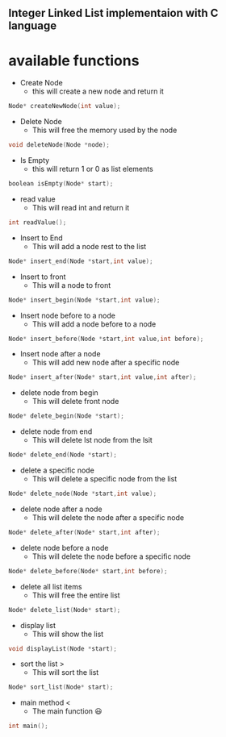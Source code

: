 ## Integer Linked List implementaion with C language ##

# available functions #

- Create Node
  - this will create a new node and return it
```c
Node* createNewNode(int value);
```

- Delete Node
  - This will free the memory used by the node
```c
void deleteNode(Node *node);
```

- Is Empty
  - this will return 1 or 0 as list elements
```c
boolean isEmpty(Node* start);
```

- read value
  - This will read int and return it
```c
int readValue();
```

- Insert to End
  - This will add a node rest to the list
```c
Node* insert_end(Node *start,int value);
```

- Insert to front 
  - This will a node to front
```c
Node* insert_begin(Node *start,int value);
```

- Insert node before to a node
  - This will add a node before to a node
```c
Node* insert_before(Node *start,int value,int before);
```

- Insert node after a node
  - This will add new node after a specific node
```c
Node* insert_after(Node* start,int value,int after);
```

- delete node from begin
  - This will delete front node
```c
Node* delete_begin(Node *start);
```

- delete node from end
  - This will delete lst node from the lsit
```c
Node* delete_end(Node *start);
```

- delete a specific node 
  - This will delete a specific node from the list
```c
Node* delete_node(Node *start,int value);
```

- delete node after a node
  - This will delete the node after a specific node
```c
Node* delete_after(Node* start,int after);
```

- delete node before a node
  - This will delete the node before a specific node
```c
Node* delete_before(Node* start,int before);
```

- delete all list items
  - This will free the entire list
```c
Node* delete_list(Node* start);
```

- display list
  - This will show the list
```c
void displayList(Node *start);
```

- sort the list >
  - This will sort the list
```c
Node* sort_list(Node* start);
```

- main method <
  - The main function :smiley:
```c
int main();
```



